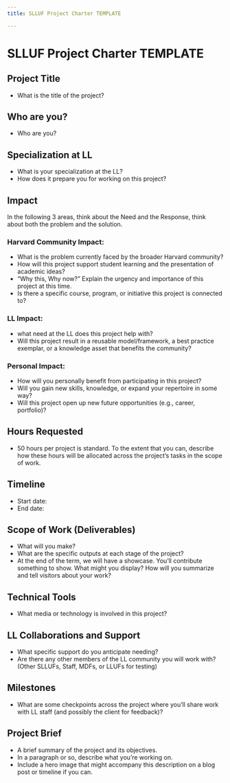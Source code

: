 ```yaml
---
title: SLLUF Project Charter TEMPLATE

---
```


# SLLUF Project Charter TEMPLATE

## Project Title
- What is the title of the project?

## Who are you?
- Who are you?

## Specialization at LL
- What is your specialization at the LL? 
- How does it prepare you for working on this project?



## Impact
In the following 3 areas, think about the Need and the Response, think about both the problem and the solution. 
### Harvard Community Impact: 

- What is the problem currently faced by the broader Harvard community? 
- How will this project support student learning and the presentation of academic ideas?
- “Why this, Why now?” Explain the urgency and importance of this project at this time.
- Is there a specific course, program, or initiative this project is connected to?
### LL Impact: 
  - what need at the LL does this project help with? 
  - Will this project result in a reusable model/framework, a best practice exemplar, or a knowledge asset that benefits the community?
### Personal Impact: 
  - How will you personally benefit from participating in this project? 
  - Will you gain new skills, knowledge, or expand your repertoire in some way? 
  - Will this project open up new future opportunities (e.g., career, portfolio)?

## Hours Requested
- 50 hours per project is standard. To the extent that you can, describe how these hours will be allocated across the project’s tasks in the scope of work.

## Timeline
- Start date: 
- End date: 

## Scope of Work (Deliverables)
- What will you make? 
- What are the specific outputs at each stage of the project? 
- At the end of the term, we will have a showcase. You’ll contribute something to show. What might you display? How will you summarize and tell visitors about your work?

## Technical Tools
- What media or technology is involved in this project?

## LL Collaborations and Support
- What specific support do you anticipate needing? 
- Are there any other members of the LL community you will work with?  (Other SLLUFs, Staff, MDFs, or LLUFs for testing)

## Milestones
- What are some checkpoints across the project where you’ll share work with LL staff (and possibly the client for feedback)?

## Project Brief
- A brief summary of the project and its objectives.
- In a paragraph or so, describe what you’re working on.
- Include a hero image that might accompany this description on a blog post or timeline if you can.

